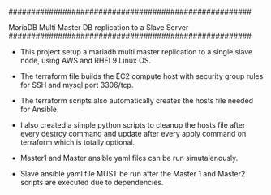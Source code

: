 ######################################################

MariaDB Multi Master DB replication to a Slave Server
######################################################

- This project setup a mariadb multi master replication to a single slave node, using AWS and RHEL9 Linux OS.

- The terraform file builds the EC2 compute host with security group rules for SSH and mysql port 3306/tcp.

- The terraform scripts also automatically creates the hosts file needed for Ansible.

- I also created a simple python scripts to cleanup the hosts file after every destroy command and update after every apply command on terraform which
is totally optional.

- Master1 and Master ansible yaml files can be run simutalenously.

- Slave ansible yaml file MUST be run after the Master 1 and Master2 scripts are executed due to dependencies.
